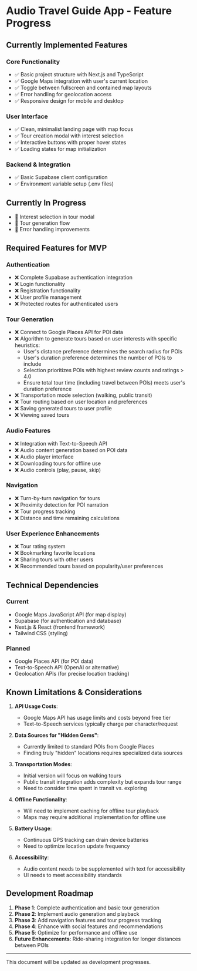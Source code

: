 # Audio Travel Guide App - Feature Progress

## Currently Implemented Features

### Core Functionality
- ✅ Basic project structure with Next.js and TypeScript
- ✅ Google Maps integration with user's current location
- ✅ Toggle between fullscreen and contained map layouts
- ✅ Error handling for geolocation access
- ✅ Responsive design for mobile and desktop

### User Interface
- ✅ Clean, minimalist landing page with map focus
- ✅ Tour creation modal with interest selection
- ✅ Interactive buttons with proper hover states
- ✅ Loading states for map initialization

### Backend & Integration
- ✅ Basic Supabase client configuration
- ✅ Environment variable setup (.env files)

## Currently In Progress
- 🔄 Interest selection in tour modal
- 🔄 Tour generation flow
- 🔄 Error handling improvements

## Required Features for MVP

### Authentication
- ❌ Complete Supabase authentication integration
- ❌ Login functionality
- ❌ Registration functionality
- ❌ User profile management
- ❌ Protected routes for authenticated users

### Tour Generation
- ❌ Connect to Google Places API for POI data
- ❌ Algorithm to generate tours based on user interests with specific heuristics:
  - User's distance preference determines the search radius for POIs
  - User's duration preference determines the number of POIs to include
  - Selection prioritizes POIs with highest review counts and ratings > 4.0
  - Ensure total tour time (including travel between POIs) meets user's duration preference
- ❌ Transportation mode selection (walking, public transit)
- ❌ Tour routing based on user location and preferences
- ❌ Saving generated tours to user profile
- ❌ Viewing saved tours

### Audio Features
- ❌ Integration with Text-to-Speech API
- ❌ Audio content generation based on POI data
- ❌ Audio player interface
- ❌ Downloading tours for offline use
- ❌ Audio controls (play, pause, skip)

### Navigation
- ❌ Turn-by-turn navigation for tours
- ❌ Proximity detection for POI narration
- ❌ Tour progress tracking
- ❌ Distance and time remaining calculations

### User Experience Enhancements
- ❌ Tour rating system
- ❌ Bookmarking favorite locations
- ❌ Sharing tours with other users
- ❌ Recommended tours based on popularity/user preferences

## Technical Dependencies

### Current
- Google Maps JavaScript API (for map display)
- Supabase (for authentication and database)
- Next.js & React (frontend framework)
- Tailwind CSS (styling)

### Planned
- Google Places API (for POI data)
- Text-to-Speech API (OpenAI or alternative)
- Geolocation APIs (for precise location tracking)

## Known Limitations & Considerations

1. **API Usage Costs**: 
   - Google Maps API has usage limits and costs beyond free tier
   - Text-to-Speech services typically charge per character/request

2. **Data Sources for "Hidden Gems"**:
   - Currently limited to standard POIs from Google Places
   - Finding truly "hidden" locations requires specialized data sources

3. **Transportation Modes**:
   - Initial version will focus on walking tours
   - Public transit integration adds complexity but expands tour range
   - Need to consider time spent in transit vs. exploring

4. **Offline Functionality**:
   - Will need to implement caching for offline tour playback
   - Maps may require additional implementation for offline use

5. **Battery Usage**:
   - Continuous GPS tracking can drain device batteries
   - Need to optimize location update frequency

6. **Accessibility**:
   - Audio content needs to be supplemented with text for accessibility
   - UI needs to meet accessibility standards

## Development Roadmap

1. **Phase 1**: Complete authentication and basic tour generation
2. **Phase 2**: Implement audio generation and playback
3. **Phase 3**: Add navigation features and tour progress tracking
4. **Phase 4**: Enhance with social features and recommendations
5. **Phase 5**: Optimize for performance and offline use
6. **Future Enhancements**: Ride-sharing integration for longer distances between POIs

---

This document will be updated as development progresses.
